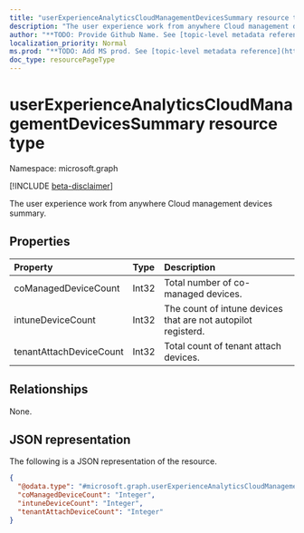 ```yaml
---
title: "userExperienceAnalyticsCloudManagementDevicesSummary resource type"
description: "The user experience work from anywhere Cloud management devices summary."
author: "**TODO: Provide Github Name. See [topic-level metadata reference](https://msgo.azurewebsites.net/add/document/guidelines/metadata.html#topic-level-metadata)**"
localization_priority: Normal
ms.prod: "**TODO: Add MS prod. See [topic-level metadata reference](https://msgo.azurewebsites.net/add/document/guidelines/metadata.html#topic-level-metadata)**"
doc_type: resourcePageType
---
```


# userExperienceAnalyticsCloudManagementDevicesSummary resource type

Namespace: microsoft.graph

[!INCLUDE [beta-disclaimer](../../includes/beta-disclaimer.md)]

The user experience work from anywhere Cloud management devices summary.

## Properties
|Property|Type|Description|
|:---|:---|:---|
|coManagedDeviceCount|Int32|Total number of co-managed devices.|
|intuneDeviceCount|Int32|The count of intune devices that are not autopilot registerd.|
|tenantAttachDeviceCount|Int32|Total count of tenant attach devices.|

## Relationships
None.

## JSON representation
The following is a JSON representation of the resource.
<!-- {
  "blockType": "resource",
  "@odata.type": "microsoft.graph.userExperienceAnalyticsCloudManagementDevicesSummary"
}
-->
``` json
{
  "@odata.type": "#microsoft.graph.userExperienceAnalyticsCloudManagementDevicesSummary",
  "coManagedDeviceCount": "Integer",
  "intuneDeviceCount": "Integer",
  "tenantAttachDeviceCount": "Integer"
}
```

